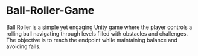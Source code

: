 # Ball-Roller-Game
Ball Roller is a simple yet engaging Unity game where the player controls a rolling ball navigating through levels filled with obstacles and challenges. The objective is to reach the endpoint while maintaining balance and avoiding falls.
